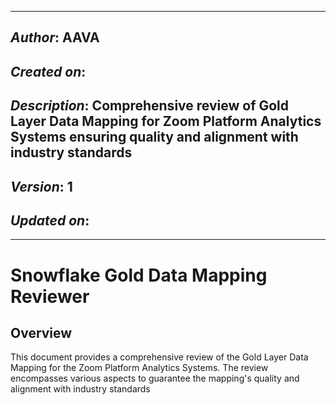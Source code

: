 _____________________________________________
## *Author*: AAVA
## *Created on*: 
## *Description*: Comprehensive review of Gold Layer Data Mapping for Zoom Platform Analytics Systems ensuring quality and alignment with industry standards
## *Version*: 1 
## *Updated on*: 
_____________________________________________

# Snowflake Gold Data Mapping Reviewer

## Overview

This document provides a comprehensive review of the Gold Layer Data Mapping for the Zoom Platform Analytics Systems. The review encompasses various aspects to guarantee the mapping's quality and alignment with industry standards
